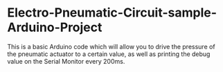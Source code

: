 # Electro-Pneumatic-Circuit-sample-Arduino-Project

This is a basic Arduino code which will allow you to drive the pressure of the pneumatic actuator to a certain value, as well as printing the debug value on the Serial Monitor every 200ms. 
